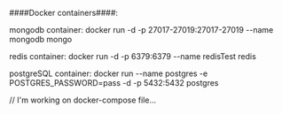 
####Docker containers####:

mongodb container:
docker run -d -p 27017-27019:27017-27019 --name mongodb mongo

redis container:
docker run -d -p 6379:6379 --name redisTest redis

postgreSQL container: 
docker run --name postgres -e POSTGRES_PASSWORD=pass -d -p 5432:5432 postgres

// I'm working on docker-compose file...